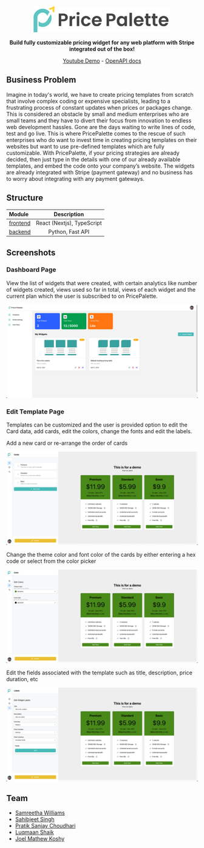 <p align="center">
    <img height=70 src="./images/logo-full.svg"/>
</p>
<p align="center">
  <strong>Build fully customizable pricing widget for any web platform with Stripe integrated out of the box!</strong>
</p>

<p align="center">
  <a href="https://youtu.be/bHuLCsmDNWI">Youtube Demo</a> -
  <a href="./openapi.json">OpenAPI docs</a>
</p>

## Business Problem

Imagine in today's world, we have to create pricing templates from scratch that involve complex coding or expensive specialists, leading to a frustrating process of constant updates when prices or packages change. This is considered an obstacle by small and medium enterprises who are small teams and they have to divert their focus from innovation to endless web development hassles. Gone are the days waiting to write lines of code, test and go live. This is where PricePalette comes to the rescue of such enterprises who do want to invest time in creating pricing templates on their websites but want to use pre-defined templates which are fully customizable. With PricePalette, if your pricing strategies are already decided, then just type in the details with one of our already available templates, and embed the code onto your company’s website. The widgets are already integrated with Stripe (payment gateway) and no business has to worry about integrating with any payment gateways.

## Structure

| Module                                                                         |        Description         |
| :----------------------------------------------------------------------------- | :------------------------: |
| [frontend](https://github.com/PricePalette/PricePalette/tree/main/frontend-v2) | React (Nextjs), TypeScript |
| [backend](https://github.com/PricePalette/PricePalette/tree/main/backend)      |      Python, Fast API      |

## Screenshots

### Dashboard Page

View the list of widgets that were created, with certain analytics like number of widgets created, views used so far in total, views of each widget and the current plan which the user is subscribed to on PricePalette.

<img src="./images/Dashboard1.png"/>

### Edit Template Page

Templates can be customized and the user is provided option to edit the Card data, add cards, edit the colors, change the fonts and edit the labels.

Add a new card or re-arrange the order of cards

<img src="./images/EditTemplate1.png"/>

Change the theme color and font color of the cards by either entering a hex code or select from the color picker

<img src="./images/EditTemplate2.png"/>

Edit the fields associated with the template such as title, description, price duration, etc

<img src="./images/EditTemplate3.png"/>

## Team

- [Samreetha Williams](https://github.com/samreethawilliams)
- [Sahibjeet Singh](https://github.com/sahibjeetsingh99)
- [Pratik Sanjay Choudhari](https://github.com/pratik-choudhari)
- [Luqmaan Shaik](https://github.com/ShaikLuqmaan)
- [Joel Mathew Koshy](https://github.com/Rec0iL99)
